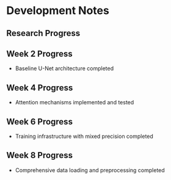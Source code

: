# Development Notes
## Research Progress
## Week 2 Progress
- Baseline U-Net architecture completed
## Week 4 Progress
- Attention mechanisms implemented and tested
## Week 6 Progress
- Training infrastructure with mixed precision completed
## Week 8 Progress
- Comprehensive data loading and preprocessing completed
